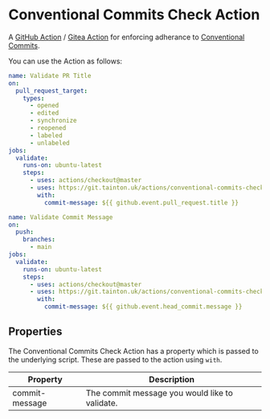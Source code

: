 # Conventional Commits Check Action

A [GitHub Action](https://github.com/features/actions) / [Gitea Action](https://docs.gitea.com/usage/actions/overview) for enforcing adherance to [Conventional Commits](https://pypi.org/project/conventional-pre-commit/).

You can use the Action as follows:

```yaml
name: Validate PR Title
on:
  pull_request_target:
    types:
      - opened
      - edited
      - synchronize
      - reopened
      - labeled
      - unlabeled
jobs:
  validate:
    runs-on: ubuntu-latest
    steps:
      - uses: actions/checkout@master
      - uses: https://git.tainton.uk/actions/conventional-commits-check-action@v1.0.0
        with:
          commit-message: ${{ github.event.pull_request.title }}
```

```yaml
name: Validate Commit Message
on:
  push:
    branches:
      - main
jobs:
  validate:
    runs-on: ubuntu-latest
    steps:
      - uses: actions/checkout@master
      - uses: https://git.tainton.uk/actions/conventional-commits-check-action@v1.0.0
        with:
          commit-message: ${{ github.event.head_commit.message }}
```

## Properties

The Conventional Commits Check Action has a property which is passed to the underlying script. These are passed to the action using `with`.

| Property       | Description                                    |
| -------------- | ---------------------------------------------- |
| commit-message | The commit message you would like to validate. |
